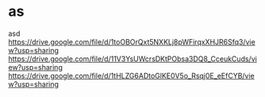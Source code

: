 # as
asd
https://drive.google.com/file/d/1toOBOrQxt5NXKLj8pWFirqxXHJR6Sfq3/view?usp=sharing
<br>
https://drive.google.com/file/d/11V3YsUWcrsDKtPObsa3DQ8_CceukCuds/view?usp=sharing
<br>
https://drive.google.com/file/d/1tHLZG6ADtoGlKE0V5o_Rsqj0E_eEfCYB/view?usp=sharing
